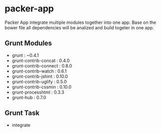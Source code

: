 packer-app
=================

Packer App integrate multiple modules together into one app. Base on the bower file all dependencies will be analized and build togeter in one app.

Grunt Modules
------------

- grunt : ~0.4.1
- grunt-contrib-concat : 0.4.0
- grunt-contrib-connect : 0.8.0
- grunt-contrib-watch : 0.6.1
- grunt-contrib-jshint : 0.10.0
- grunt-contrib-uglify : 0.5.0
- grunt-contrib-cssmin : 0.10.0
- grunt-processhtml : 0.3.3
- grunt-hub : 0.7.0


Grunt Task
----------

- integrate